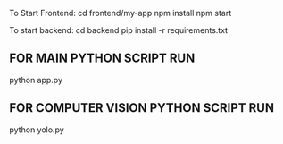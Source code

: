 To Start Frontend:
cd frontend/my-app
npm install
npm start

To start backend:
cd backend
pip install -r requirements.txt

## FOR MAIN PYTHON SCRIPT RUN 
python app.py

## FOR COMPUTER VISION PYTHON SCRIPT RUN
python yolo.py
